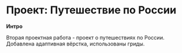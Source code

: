 # Проект: Путешествие по России

**Интро**

Вторая проектная работа - проект о путешествиях по России. Добавлена адаптивная вёрстка, использованы гриды.
